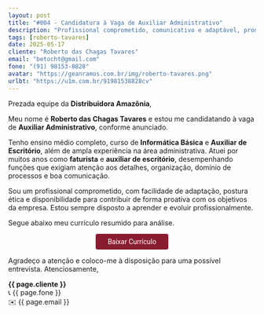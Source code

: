 ```yaml
---
layout: post
title: "#004 - Candidatura à Vaga de Auxiliar Administrativo"
description: "Profissional comprometido, comunicativo e adaptável, pronto para agregar valor à equipe!"
tags: [roberto-tavares]
date: 2025-05-17
cliente: "Roberto das Chagas Tavares"
email: "betocht@gmail.com"
fone: "(91) 98153-8828"
avatar: "https://geanramos.com.br/img/roberto-tavares.png"
urlbt: "https://u1m.com.br/91981538828cv"
---
```

Prezada equipe da **Distribuidora Amazônia**,

Meu nome é **Roberto das Chagas Tavares** e estou me candidatando à vaga de **Auxiliar Administrativo**, conforme anunciado.

Tenho ensino médio completo, curso de **Informática Básica** e **Auxiliar de Escritório**, além de ampla experiência na área administrativa. Atuei por muitos anos como **faturista** e **auxiliar de escritório**, desempenhando funções que exigiam atenção aos detalhes, organização, domínio de processos e boa comunicação.

Sou um profissional comprometido, com facilidade de adaptação, postura ética e disponibilidade para contribuir de forma proativa com os objetivos da empresa. Estou sempre disposto a aprender e evoluir profissionalmente.

Segue abaixo meu currículo resumido para análise.

<center><a href="{{ page.urlbt }}" class="btn" style="display: inline-block;padding: 8px 25px;color: white;font-size: 14px;text-decoration: none;border-radius: 4px;text-align: center;cursor: pointer;display: inline-block;font-weight: 400;font-family: 'Roboto', Tahoma, Verdana, Segoe, sans-serif;background-color: #8a1c2f;">Baixar Currículo</a></center>


Agradeço a atenção e coloco-me à disposição para uma possível entrevista.
Atenciosamente,

**{{ page.cliente }}**<br>
📞 {{ page.fone }}<br>
✉️ {{ page.email }}
